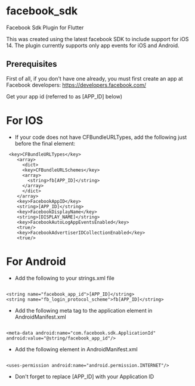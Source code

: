 # facebook_sdk
Facebook Sdk Plugin for Flutter

This was created using the latest facebook SDK to include support for iOS 14. The plugin currently supports only app events  for iOS and Android. 

## Prerequisites

First of all, if you don't have one already, you must first create an app at Facebook developers: https://developers.facebook.com/

Get your app id (referred to as [APP_ID] below)

# For IOS

* If your code does not have CFBundleURLTypes, add the following just before the final </dict> element:
```
 <key>CFBundleURLTypes</key>
    <array>
      <dict>
      <key>CFBundleURLSchemes</key>
      <array>
        <string>fb[APP_ID]</string>
      </array>
      </dict>
    </array>
    <key>FacebookAppID</key>
    <string>[APP_ID]</string>
    <key>FacebookDisplayName</key>
    <string>[DISPLAY_NAME]</string>
    <key>FacebookAutoLogAppEventsEnabled</key>
    <true/>
    <key>FacebookAdvertiserIDCollectionEnabled</key>
    <true/>
```

# For Android 

* Add the following to your strings.xml file 
```

<string name="facebook_app_id">[APP_ID]</string>
<string name="fb_login_protocol_scheme">fb[APP_ID]</string>

```

* Add the following meta tag to the application element in AndroidManifest.xml
```

<meta-data android:name="com.facebook.sdk.ApplicationId" android:value="@string/facebook_app_id"/>

```

* Add the following element in AndroidManifest.xml
```

<uses-permission android:name="android.permission.INTERNET"/>

```

* Don't forget to replace [APP_ID] with your Application ID


